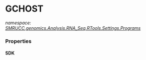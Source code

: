 ﻿# GCHOST
_namespace: [SMRUCC.genomics.Analysis.RNA_Seq.RTools.Settings.Programs](./index.md)_






### Properties

#### SDK


